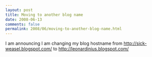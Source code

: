 ```yaml
---
layout: post
title: Moving to another blog name
date: 2008-06-13
comments: false
permalink: 2008/06/moving-to-another-blog-name.html
---
```


I am announcing I am changing my blog hostname from <a href="http://sick-weasel.blogspot.com/">http://sick-weasel.blogspot.com/</a> to <a href="http://leonardinius.blogspot.com/">http://leonardinius.blogspot.com/</a>
